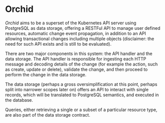 # Orchid

*Orchid* aims to be a superset of the Kubernetes API server using PostgreSQL as data storage, 
offering a RESTFul API to manage user defined resources, automatic change event propagation, in 
addition to an API allowing transactional changes including multiple objects (disclaimer: the need 
for such API exists and is still to be evaluated).

There are two major components in this system: the API handler and the data storage. The API handler 
is responsible for ingesting each HTTP message and decoding details of the change (for example the 
action, such as create, update or delete), validate the change, and then proceed to perform the 
change in the data storage.

The data storage (perhaps a gross oversimplification at this point, perhaps split into narrower 
scopes later on) offers an API to interact with single records, which will be translated to 
PostgreSQL semantics, and executed in the database.

Queries, either retrieving a single or a subset of a particular resource type, are also part of the 
data storage contract.
